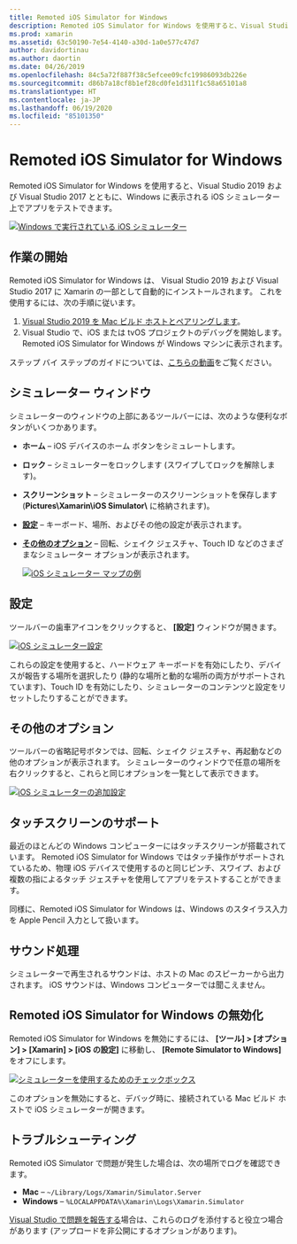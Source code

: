```yaml
---
title: Remoted iOS Simulator for Windows
description: Remoted iOS Simulator for Windows を使用すると、Visual Studio 2019 とともに、Windows に表示される iOS シミュレーター上でアプリをテストできます。
ms.prod: xamarin
ms.assetid: 63c50190-7e54-4140-a30d-1a0e577c47d7
author: davidortinau
ms.author: daortin
ms.date: 04/26/2019
ms.openlocfilehash: 84c5a72f887f38c5efcee09cfc19986093db226e
ms.sourcegitcommit: d86b7a18cf8b1ef28cd0fe1d311f1c58a65101a8
ms.translationtype: HT
ms.contentlocale: ja-JP
ms.lasthandoff: 06/19/2020
ms.locfileid: "85101350"
---
```

# <a name="remoted-ios-simulator-for-windows"></a>Remoted iOS Simulator for Windows

Remoted iOS Simulator for Windows を使用すると、Visual Studio 2019 および Visual Studio 2017 とともに、Windows に表示される iOS シミュレーター上でアプリをテストできます。

[![Windows で実行されている iOS シミュレーター](images/hero-sml.png "Windows で実行されている iOS シミュレーター")](images/hero.png#lightbox)

## <a name="getting-started"></a>作業の開始

Remoted iOS Simulator for Windows は、 Visual Studio 2019 および Visual Studio 2017 に Xamarin の一部として自動的にインストールされます。 これを使用するには、次の手順に従います。

1. [Visual Studio 2019 を Mac ビルド ホストとペアリングします](~/ios/get-started/installation/windows/connecting-to-mac/index.md)。
2. Visual Studio で、iOS または tvOS プロジェクトのデバッグを開始します。 Remoted iOS Simulator for Windows が Windows マシンに表示されます。

ステップ バイ ステップのガイドについては、[こちらの動画](deploy.md)をご覧ください。

## <a name="simulator-window"></a>シミュレーター ウィンドウ

シミュレーターのウィンドウの上部にあるツールバーには、次のような便利なボタンがいくつかあります。

- **ホーム** – iOS デバイスのホーム ボタンをシミュレートします。
- **ロック** – シミュレーターをロックします (スワイプしてロックを解除します)。
- **スクリーンショット** – シミュレーターのスクリーンショットを保存します (**Pictures\Xamarin\iOS Simulator\\** に格納されます)。
- [**設定**](#settings) – キーボード、場所、およびその他の設定が表示されます。
- [**その他のオプション**](#other-options) – 回転、シェイク ジェスチャ、Touch ID などのさまざまなシミュレーター オプションが表示されます。

    [![iOS シミュレーター マップの例](images/maps-app-sml.png "iOS シミュレーター マップの例")](images/maps-app.png#lightbox)

## <a name="settings"></a>設定

ツールバーの歯車アイコンをクリックすると、 **[設定]** ウィンドウが開きます。

[![iOS シミュレーター設定](images/settings-sml.png "iOS シミュレーター設定")](images/settings.png#lightbox)

これらの設定を使用すると、ハードウェア キーボードを有効にしたり、デバイスが報告する場所を選択したり (静的な場所と動的な場所の両方がサポートされています)、Touch ID を有効にしたり、シミュレーターのコンテンツと設定をリセットしたりすることができます。

## <a name="other-options"></a>その他のオプション

ツールバーの省略記号ボタンでは、回転、シェイク ジェスチャ、再起動などの他のオプションが表示されます。 シミュレーターのウィンドウで任意の場所を右クリックすると、これらと同じオプションを一覧として表示できます。

[![iOS シミュレーターの追加設定](images/more-sml.png "iOS シミュレーターの追加設定")](images/more.png#lightbox)

## <a name="touchscreen-support"></a>タッチスクリーンのサポート

最近のほとんどの Windows コンピューターにはタッチスクリーンが搭載されています。 Remoted iOS Simulator for Windows ではタッチ操作がサポートされているため、物理 iOS デバイスで使用するのと同じピンチ、スワイプ、および複数の指によるタッチ ジェスチャを使用してアプリをテストすることができます。

同様に、Remoted iOS Simulator for Windows は、Windows のスタイラス入力を Apple Pencil 入力として扱います。

## <a name="sound-handling"></a>サウンド処理

シミュレーターで再生されるサウンドは、ホストの Mac のスピーカーから出力されます。
iOS サウンドは、Windows コンピューターでは聞こえません。

## <a name="disabling-the-remoted-ios-simulator-for-windows"></a>Remoted iOS Simulator for Windows の無効化

Remoted iOS Simulator for Windows を無効にするには、 **[ツール] > [オプション] > [Xamarin] > [iOS の設定]** に移動し、 **[Remote Simulator to Windows]** をオフにします。

[![シミュレーターを使用するためのチェックボックス](images/options-sml.png "シミュレーターを使用するためのチェックボックス")](images/options.png#lightbox)

このオプションを無効にすると、デバッグ時に、接続されている Mac ビルド ホストで iOS シミュレーターが開きます。

## <a name="troubleshooting"></a>トラブルシューティング

Remoted iOS Simulator で問題が発生した場合は、次の場所でログを確認できます。

- **Mac** – `~/Library/Logs/Xamarin/Simulator.Server`
- **Windows** – `%LOCALAPPDATA%\Xamarin\Logs\Xamarin.Simulator`

[Visual Studio で問題を報告する](https://docs.microsoft.com/visualstudio/ide/how-to-report-a-problem-with-visual-studio)場合は、これらのログを添付すると役立つ場合があります (アップロードを非公開にするオプションがあります)。
